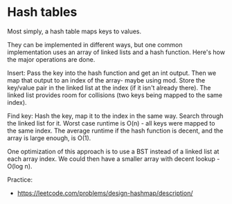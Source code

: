 # Hash tables

Most simply, a hash table maps keys to values. 

They can be implemented in different ways, but one common implementation uses an array of linked lists and a hash function. Here's how the major operations are done.

Insert: Pass the key into the hash function and get an int output. Then we map that output to an index of the array- maybe using mod. Store the key/value pair in the linked list at the index (if it isn't already there). The linked list provides room for collisions (two keys being mapped to the same index). 

Find key: Hash the key, map it to the index in the same way. Search through the linked list for it. Worst case runtime is O(n) - all keys were mapped to the same index. The average runtime if the hash function is decent, and the array is large enough, is O(1).

One optimization of this approach is to use a BST instead of a linked list at each array index. We could then have a smaller array with decent lookup - O(log n).

Practice: 
- https://leetcode.com/problems/design-hashmap/description/